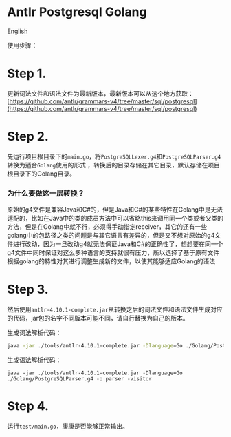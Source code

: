 # Antlr Postgresql Golang

[English](./README.md)



使用步骤： 



# Step 1.   

更新词法文件和语法文件为最新版本，最新版本可以从这个地方获取：[https://github.com/antlr/grammars-v4/tree/master/sql/postgresql](https://github.com/antlr/grammars-v4/tree/master/sql/postgresql)



# Step 2. 

先运行项目根目录下的`main.go`，将`PostgreSQLLexer.g4`和`PostgreSQLParser.g4`转换为适合`Golang`使用的形式 ，转换后的目录存储在其它目录，默认存储在项目根目录下的Golang目录。 

### 为什么要做这一层转换？ 

原始的g4文件是兼容Java和C#的，但是Java和C#的某些特性在Golang中是无法适配的，比如在Java中的类的成员方法中可以省略this来调用同一个类或者父类的方法，但是在Golang中就不行，必须得手动指定receiver，其它的还有一些golang中的包路径之类的问题是与其它语言有差异的，但是又不想对原始的g4文件进行改动，因为一旦改动g4就无法保证Java和C#的正确性了，想想要在同一个g4文件中同时保证对这么多种语言的支持就很有压力，所以选择了基于原有文件根据golang的特性对其进行调整生成新的文件，以使其能够适应Golang的语法 



# Step 3. 

然后使用`antlr-4.10.1-complete.jar`从转换之后的词法文件和语法文件生成对应的代码，jar包的名字不同版本可能不同，请自行替换为自己的版本。  



生成词法解析代码：  

```bash
java -jar ./tools/antlr-4.10.1-complete.jar -Dlanguage=Go ./Golang/PostgreSQLLexer.g4 -o parser -visitor
```



生成语法解析代码： 

```
java -jar ./tools/antlr-4.10.1-complete.jar -Dlanguage=Go ./Golang/PostgreSQLParser.g4 -o parser -visitor 
```



# Step 4. 

运行`test/main.go`，康康是否能够正常输出。

